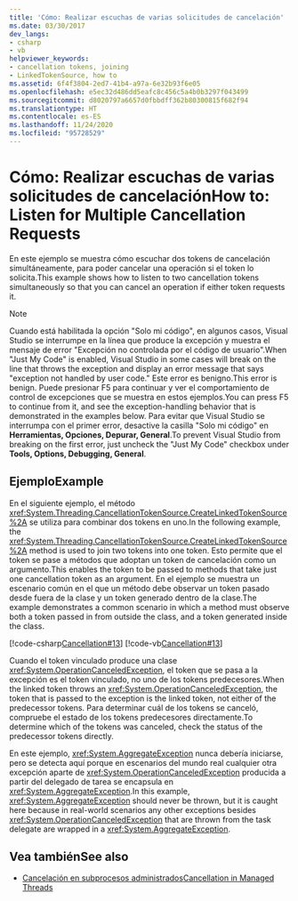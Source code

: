 ```yaml
---
title: 'Cómo: Realizar escuchas de varias solicitudes de cancelación'
ms.date: 03/30/2017
dev_langs:
- csharp
- vb
helpviewer_keywords:
- cancellation tokens, joining
- LinkedTokenSource, how to
ms.assetid: 6f4f3804-2ed7-41b4-a97a-6e32b93f6e05
ms.openlocfilehash: e5ec32d486dd5eafc8c456c5a4b0b3297f043499
ms.sourcegitcommit: d8020797a6657d0fbbdff362b80300815f682f94
ms.translationtype: HT
ms.contentlocale: es-ES
ms.lasthandoff: 11/24/2020
ms.locfileid: "95728529"
---
```

# <a name="how-to-listen-for-multiple-cancellation-requests"></a><span data-ttu-id="84330-102">Cómo: Realizar escuchas de varias solicitudes de cancelación</span><span class="sxs-lookup"><span data-stu-id="84330-102">How to: Listen for Multiple Cancellation Requests</span></span>

<span data-ttu-id="84330-103">En este ejemplo se muestra cómo escuchar dos tokens de cancelación simultáneamente, para poder cancelar una operación si el token lo solicita.</span><span class="sxs-lookup"><span data-stu-id="84330-103">This example shows how to listen to two cancellation tokens simultaneously so that you can cancel an operation if either token requests it.</span></span>  
  
> [!NOTE]
> <span data-ttu-id="84330-104">Cuando está habilitada la opción "Solo mi código", en algunos casos, Visual Studio se interrumpe en la línea que produce la excepción y muestra el mensaje de error "Excepción no controlada por el código de usuario".</span><span class="sxs-lookup"><span data-stu-id="84330-104">When "Just My Code" is enabled, Visual Studio in some cases will break on the line that throws the exception and display an error message that says "exception not handled by user code."</span></span> <span data-ttu-id="84330-105">Este error es benigno.</span><span class="sxs-lookup"><span data-stu-id="84330-105">This error is benign.</span></span> <span data-ttu-id="84330-106">Puede presionar F5 para continuar y ver el comportamiento de control de excepciones que se muestra en estos ejemplos.</span><span class="sxs-lookup"><span data-stu-id="84330-106">You can press F5 to continue from it, and see the exception-handling behavior that is demonstrated in the examples below.</span></span> <span data-ttu-id="84330-107">Para evitar que Visual Studio se interrumpa con el primer error, desactive la casilla "Solo mi código" en **Herramientas, Opciones, Depurar, General**.</span><span class="sxs-lookup"><span data-stu-id="84330-107">To prevent Visual Studio from breaking on the first error, just uncheck the "Just My Code" checkbox under **Tools, Options, Debugging, General**.</span></span>  
  
## <a name="example"></a><span data-ttu-id="84330-108">Ejemplo</span><span class="sxs-lookup"><span data-stu-id="84330-108">Example</span></span>  

 <span data-ttu-id="84330-109">En el siguiente ejemplo, el método <xref:System.Threading.CancellationTokenSource.CreateLinkedTokenSource%2A> se utiliza para combinar dos tokens en uno.</span><span class="sxs-lookup"><span data-stu-id="84330-109">In the following example, the <xref:System.Threading.CancellationTokenSource.CreateLinkedTokenSource%2A> method is used to join two tokens into one token.</span></span> <span data-ttu-id="84330-110">Esto permite que el token se pase a métodos que adoptan un token de cancelación como un argumento.</span><span class="sxs-lookup"><span data-stu-id="84330-110">This enables the token to be passed to methods that take just one cancellation token as an argument.</span></span> <span data-ttu-id="84330-111">En el ejemplo se muestra un escenario común en el que un método debe observar un token pasado desde fuera de la clase y un token generado dentro de la clase.</span><span class="sxs-lookup"><span data-stu-id="84330-111">The example demonstrates a common scenario in which a method must observe both a token passed in from outside the class, and a token generated inside the class.</span></span>  
  
 [!code-csharp[Cancellation#13](../../../samples/snippets/csharp/VS_Snippets_Misc/cancellation/cs/cancellationex13.cs#13)]
 [!code-vb[Cancellation#13](../../../samples/snippets/visualbasic/VS_Snippets_Misc/cancellation/vb/cancellationex13.vb#13)]  
  
 <span data-ttu-id="84330-112">Cuando el token vinculado produce una clase <xref:System.OperationCanceledException>, el token que se pasa a la excepción es el token vinculado, no uno de los tokens predecesores.</span><span class="sxs-lookup"><span data-stu-id="84330-112">When the linked token throws an <xref:System.OperationCanceledException>, the token that is passed to the exception is the linked token, not either of the predecessor tokens.</span></span> <span data-ttu-id="84330-113">Para determinar cuál de los tokens se canceló, compruebe el estado de los tokens predecesores directamente.</span><span class="sxs-lookup"><span data-stu-id="84330-113">To determine which of the tokens was canceled, check the status of the predecessor tokens directly.</span></span>  
  
 <span data-ttu-id="84330-114">En este ejemplo, <xref:System.AggregateException> nunca debería iniciarse, pero se detecta aquí porque en escenarios del mundo real cualquier otra excepción aparte de <xref:System.OperationCanceledException> producida a partir del delegado de tarea se encapsula en <xref:System.AggregateException>.</span><span class="sxs-lookup"><span data-stu-id="84330-114">In this example, <xref:System.AggregateException> should never be thrown, but it is caught here because in real-world scenarios any other exceptions besides <xref:System.OperationCanceledException> that are thrown from the task delegate are wrapped in a <xref:System.AggregateException>.</span></span>  
  
## <a name="see-also"></a><span data-ttu-id="84330-115">Vea también</span><span class="sxs-lookup"><span data-stu-id="84330-115">See also</span></span>

- [<span data-ttu-id="84330-116">Cancelación en subprocesos administrados</span><span class="sxs-lookup"><span data-stu-id="84330-116">Cancellation in Managed Threads</span></span>](cancellation-in-managed-threads.md)
